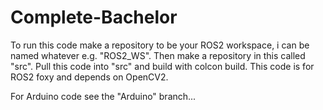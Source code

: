# Complete-Bachelor
To run this code make a repository to be your ROS2 workspace, i can be named whatever e.g. "ROS2_WS". Then make a repository in this called "src". Pull this code into "src" and build with colcon build.
This code is for ROS2 foxy and depends on OpenCV2.

For Arduino code see the "Arduino" branch...
